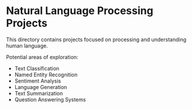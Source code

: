# Natural Language Processing Projects

This directory contains projects focused on processing and understanding human language.

Potential areas of exploration:
- Text Classification
- Named Entity Recognition
- Sentiment Analysis
- Language Generation
- Text Summarization
- Question Answering Systems
